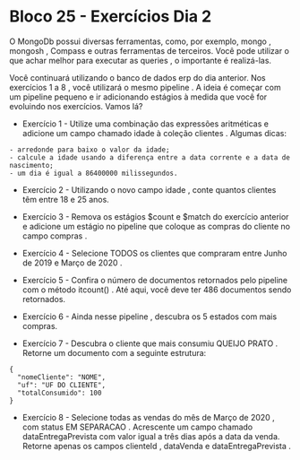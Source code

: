 # Bloco 25 - Exercícios Dia 2

O MongoDb possui diversas ferramentas, como, por exemplo, mongo , mongosh , Compass e outras ferramentas de terceiros. Você pode utilizar o que achar melhor para executar as queries , o importante é realizá-las.

Você continuará utilizando o banco de dados erp do dia anterior. Nos exercícios 1 a 8 , você utilizará o mesmo pipeline . A ideia é começar com um pipeline pequeno e ir adicionando estágios à medida que você for evoluindo nos exercícios. Vamos lá?


- Exercício 1 - Utilize uma combinação das expressões aritméticas e adicione um campo chamado idade à coleção clientes . Algumas dicas:
```
- arredonde para baixo o valor da idade;
- calcule a idade usando a diferença entre a data corrente e a data de nascimento;
- um dia é igual a 86400000 milissegundos.
```

- Exercício 2 - Utilizando o novo campo idade , conte quantos clientes têm entre 18 e 25 anos.

- Exercício 3 - Remova os estágios $count e $match do exercício anterior e adicione um estágio no pipeline que coloque as compras do cliente no campo compras .

- Exercício 4 - Selecione TODOS os clientes que compraram entre Junho de 2019 e Março de 2020 .

- Exercício 5 - Confira o número de documentos retornados pelo pipeline com o método itcount() . Até aqui, você deve ter 486 documentos sendo retornados.

- Exercício 6 - Ainda nesse pipeline , descubra os 5 estados com mais compras.

- Exercício 7 - Descubra o cliente que mais consumiu QUEIJO PRATO . Retorne um documento com a seguinte estrutura:
```
{
  "nomeCliente": "NOME",
  "uf": "UF DO CLIENTE",
  "totalConsumido": 100
}
```

- Exercício 8 - Selecione todas as vendas do mês de Março de 2020 , com status EM SEPARACAO .
Acrescente um campo chamado dataEntregaPrevista com valor igual a três dias após a data da venda.
Retorne apenas os campos clienteId , dataVenda e dataEntregaPrevista .

